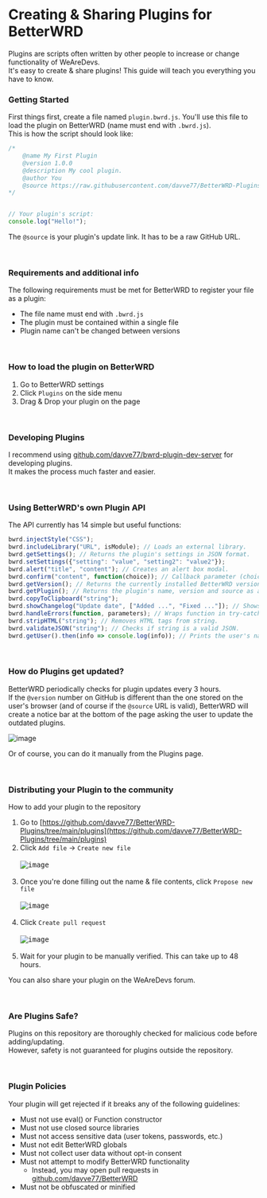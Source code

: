 
# Creating & Sharing Plugins for BetterWRD
Plugins are scripts often written by other people to increase or change functionality of WeAreDevs.\
It's easy to create & share plugins! This guide will teach you everything you have to know.


### Getting Started
First things first, create a file named `plugin.bwrd.js`. You'll use this file to load the plugin on BetterWRD (name must end with `.bwrd.js`).\
This is how the script should look like:

```js
/*
    @name My First Plugin
    @version 1.0.0
    @description My cool plugin.
    @author You
    @source https://raw.githubusercontent.com/davve77/BetterWRD-Plugins/main/plugins/plugin.bwrd.js
*/


// Your plugin's script:
console.log("Hello!");
```

The `@source` is your plugin's update link. It has to be a raw GitHub URL.


&nbsp;
### Requirements and additional info
The following requirements must be met for BetterWRD to register your file as a plugin:
- The file name must end with `.bwrd.js`
- The plugin must be contained within a single file
- Plugin name can't be changed between versions


&nbsp;
### How to load the plugin on BetterWRD
1. Go to BetterWRD settings
2. Click `Plugins` on the side menu
3. Drag & Drop your plugin on the page


&nbsp;
### Developing Plugins
I recommend using [github.com/davve77/bwrd-plugin-dev-server](https://github.com/davve77/bwrd-plugin-dev-server) for developing plugins.  
It makes the process much faster and easier.


&nbsp;
### Using BetterWRD's own Plugin API
The API currently has 14 simple but useful functions:
```js
bwrd.injectStyle("CSS");
bwrd.includeLibrary("URL", isModule); // Loads an external library.
bwrd.getSettings(); // Returns the plugin's settings in JSON format.
bwrd.setSettings({"setting": "value", "setting2": "value2"});
bwrd.alert("title", "content"); // Creates an alert box modal.
bwrd.confirm("content", function(choice)); // Callback parameter (choice) is a boolean based on the user's choice.
bwrd.getVersion(); // Returns the currently installed BetterWRD version number.
bwrd.getPlugin(); // Returns the plugin's name, version and source as a JSON object.
bwrd.copyToClipboard("string");
bwrd.showChangelog("Update date", ["Added ...", "Fixed ..."]); // Shows a changelog menu after the plugin is updated.
bwrd.handleErrors(function, parameters); // Wraps function in try-catch.
bwrd.stripHTML("string"); // Removes HTML tags from string.
bwrd.validateJSON("string"); // Checks if string is a valid JSON.
bwrd.getUser().then(info => console.log(info)); // Prints the user's name, avatar, reputation, join date etc.
```


&nbsp;
### How do Plugins get updated?
BetterWRD periodically checks for plugin updates every 3 hours.\
If the `@version` number on GitHub is different than the one stored on the user's browser (and of course if the `@source` URL is valid), BetterWRD will create a notice bar at the bottom of the page asking the user to update the outdated plugins.

![image](https://cdn.discordapp.com/attachments/800294579856605204/937412167966261248/unknown.png)

Or of course, you can do it manually from the Plugins page.


&nbsp;
### Distributing your Plugin to the community
How to add your plugin to the repository
1. Go to [https://github.com/davve77/BetterWRD-Plugins/tree/main/plugins](https://github.com/davve77/BetterWRD-Plugins/tree/main/plugins)
2. Click `Add file` -> `Create new file` <br><br> <kbd>![image](https://cdn.discordapp.com/attachments/800294579856605204/938813484110598194/unknown.png)</kbd> <br><br>
3. Once you're done filling out the name & file contents, click `Propose new file` <br><br> <kbd>![image](https://cdn.discordapp.com/attachments/800294579856605204/938815596500496454/unknown.png)</kbd> <br><br>
4. Click `Create pull request` <br><br> <kbd>![image](https://cdn.discordapp.com/attachments/800294579856605204/938817082538205214/unknown.png)</kbd> <br><br>
5. Wait for your plugin to be manually verified. This can take up to 48 hours.
<!-- end of the list -->
You can also share your plugin on the WeAreDevs forum.


&nbsp;
### Are Plugins Safe?
Plugins on this repository are thoroughly checked for malicious code before adding/updating.\
However, safety is not guaranteed for plugins outside the repository.


&nbsp;
### Plugin Policies
Your plugin will get rejected if it breaks any of the following guidelines:
- Must not use eval() or Function constructor
- Must not use closed source libraries
- Must not access sensitive data (user tokens, passwords, etc.)
- Must not edit BetterWRD globals
- Must not collect user data without opt-in consent
- Must not attempt to modify BetterWRD functionality
    - Instead, you may open pull requests in [github.com/davve77/BetterWRD](https://github.com/davve77/BetterWRD)
- Must not be obfuscated or minified
